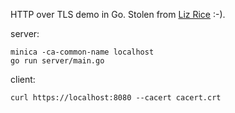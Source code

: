 HTTP over TLS demo in Go. Stolen from [Liz Rice](https://github.com/lizrice/secure-connections) :-).

server:

```
minica -ca-common-name localhost
go run server/main.go
```

client:

```
curl https://localhost:8080 --cacert cacert.crt
```